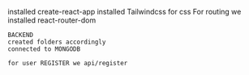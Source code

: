installed create-react-app
installed Tailwindcss for css
For routing we installed react-router-dom
    
    BACKEND
    created folders accordingly
    connected to MONGODB 

    for user REGISTER we api/register
    


